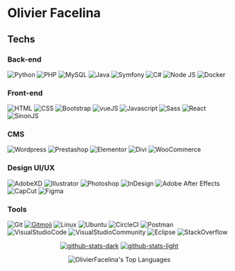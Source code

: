 # Olivier Facelina

## Techs
### Back-end

![Python](https://img.shields.io/badge/Python-black?style=for-the-badge&logo=python)
![PHP](https://img.shields.io/badge/PHP-black?style=for-the-badge&logo=php)
![MySQL](https://img.shields.io/badge/MySQL-black?style=for-the-badge&logo=mysql)
![Java](https://img.shields.io/badge/Java-black?style=for-the-badge&logo=java)
![Symfony](https://img.shields.io/badge/Symfony-black?style=for-the-badge&logo=symfony)
![C#](https://img.shields.io/badge/CSharp-black?style=for-the-badge&logo=csharp)
![Node JS](https://img.shields.io/badge/Node_JS-black?style=for-the-badge&logo=node.js)
![Docker](https://img.shields.io/badge/Docker-black?style=for-the-badge&logo=docker)

### Front-end

![HTML](https://img.shields.io/badge/HTML-black?style=for-the-badge&logo=html5)
![CSS](https://img.shields.io/badge/CSS-black?style=for-the-badge&logo=css3)
![Bootstrap](https://img.shields.io/badge/Bootstrap-black?style=for-the-badge&logo=bootstrap)
![vueJS](https://img.shields.io/badge/Vue_JS-black?style=for-the-badge&logo=vuejs)
![Javascript](https://img.shields.io/badge/Javascript-black?style=for-the-badge&logo=javascript)
![Sass](https://img.shields.io/badge/Sass-black?style=for-the-badge&logo=sass)
![React](https://img.shields.io/badge/React-black?style=for-the-badge&logo=react)
![SinonJS](https://img.shields.io/badge/Sinon_JS-black?style=for-the-badge&logo=sinonjs)

### CMS

![Wordpress](https://img.shields.io/badge/Wordpress-black?style=for-the-badge&logo=wordpress)
![Prestashop](https://img.shields.io/badge/Prestashop-black?style=for-the-badge&logo=prestashop)
![Elementor](https://img.shields.io/badge/Elementor-black?style=for-the-badge&logo=elementor)
![Divi](https://img.shields.io/badge/Divi-black?style=for-the-badge&logo=divi)
![WooCommerce](https://img.shields.io/badge/WooCommerce-black?style=for-the-badge&logo=woocommerce)

### Design UI/UX

![AdobeXD](https://img.shields.io/badge/AdobeXD-black?style=for-the-badge&logo=adobexd)
![Illustrator](https://img.shields.io/badge/AdobeIllustrator-black?style=for-the-badge&logo=adobeillustrator)
![Photoshop](https://img.shields.io/badge/AdobePhotoshop-black?style=for-the-badge&logo=adobephotoshop)
![InDesign](https://img.shields.io/badge/AdobeInDesign-black?style=for-the-badge&logo=adobeindesign)
![Adobe After Effects](https://img.shields.io/badge/AdobeAfterEffects-black?style=for-the-badge&logo=adobeaftereffects)
![CapCut](https://img.shields.io/badge/CapCut-black?style=for-the-badge&logo=capcut)
![Figma](https://img.shields.io/badge/Figma-black?style=for-the-badge&logo=figma)



### Tools

![Git](https://img.shields.io/badge/Git-black?style=for-the-badge&logo=git)
[![Gitmoji](https://img.shields.io/badge/😜_Gitmoji-black?style=for-the-badge)](https://gitmoji.dev)
![Linux](https://img.shields.io/badge/Linux-black?style=for-the-badge&logo=linux)
![Ubuntu](https://img.shields.io/badge/Ubuntu-black?style=for-the-badge&logo=ubuntu)
![CircleCI](https://img.shields.io/badge/CircleCI-black?style=for-the-badge&logo=circleci)
![Postman](https://img.shields.io/badge/Postman-black?style=for-the-badge&logo=postman)
![VisualStudioCode](https://img.shields.io/badge/VisualStudioCode-black?style=for-the-badge&logo=visualstudiocode)
![VisualStudioCommunity](https://img.shields.io/badge/VisualStudioCommunity-black?style=for-the-badge&logo=visualstudiocommunity)
![Eclipse](https://img.shields.io/badge/Eclipse-black?style=for-the-badge&logo=eclipse)
![StackOverflow](https://img.shields.io/badge/StackOverflow-black?style=for-the-badge&logo=stackoverflow)


<div align="center">

  [![github-stats-dark](https://github-readme-stats.vercel.app/api?username=OlivierFacelina&show_icons=true&theme=dark#gh-dark-mode-only)](https://github.com/anuraghazra/github-readme-stats#gh-dark-mode-only)
  [![github-stats-light](https://github-readme-stats.vercel.app/api?username=OlivierFacelina&show_icons=true&theme=default#gh-light-mode-only)](https://github.com/anuraghazra/github-readme-stats#gh-light-mode-only)

</div>

<div align="center">

  ![OlivierFacelina's Top Languages](https://github-readme-stats.vercel.app/api/top-langs/?username=OlivierFacelina&theme=vue-dark&show_icons=true&hide_border=true&layout=compact)

</div>
